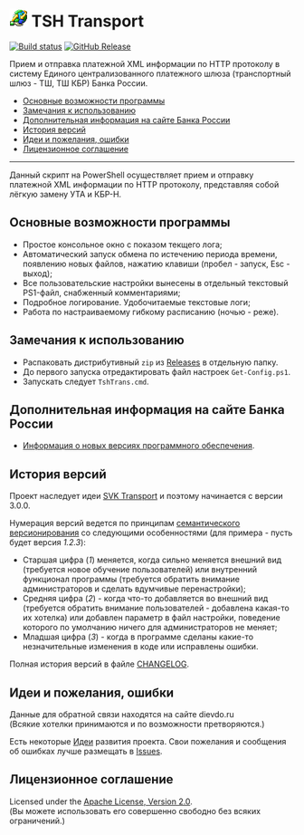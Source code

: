 # ![icon] TSH Transport
[![Build status]][appveyor]
[![GitHub Release]][releases]

Прием и отправка платежной XML информации по HTTP протоколу в систему 
Единого централизованного платежного шлюза (транспортный шлюз - ТШ, ТШ КБР)
Банка России.

* [Основные возможности программы]
* [Замечания к использованию]
* [Дополнительная информация на сайте Банка России]
* [История версий]
* [Идеи и пожелания, ошибки]
* [Лицензионное соглашение]

-----

Данный скрипт на PowerShell осуществляет прием и отправку платежной XML
информации по HTTP протоколу, представляя собой лёгкую замену УТА и КБР-Н.

## Основные возможности программы

* Простое консольное окно с показом текщего лога;
* Автоматический запуск обмена по истечению периода времени, появлению новых
файлов, нажатию клавиши (пробел - запуск, Esc - выход);
* Все пользовательские настройки вынесены в отдельный текстовый PS1-файл,
снабженный комментариями;
* Подробное логирование. Удобочитаемые текстовые логи;
* Работа по настраиваемому гибкому расписанию (ночью - реже).

## Замечания к использованию

* Распаковать дистрибутивный `zip` из [Releases] в отдельную папку.
* До первого запуска отредактировать файл настроек `Get-Config.ps1`.
* Запускать следует `TshTrans.cmd`.

## Дополнительная информация на сайте Банка России

* [Информация о новых версиях программного обеспечения].

## История версий

Проект наследует идеи [SVK Transport] и поэтому начинается с версии 3.0.0.

Нумерация версий ведется по принципам [семантического версионирования]
со следующими особенностями (для примера - пусть будет версия *1.2.3*):

* Старшая цифра (*1*) меняется, когда сильно 
меняется внешний вид (требуется новое обучение пользователей) или внутренний 
функционал программы (требуется обратить внимание администраторов и сделать 
вдумчивые перенастройки);
* Средняя цифра (*2*) - когда что-то добавляется во внешний вид 
(требуется обратить внимание пользователей - добавлена какая-то их хотелка) 
или добавлен параметр в файл настройки, поведение которого по умолчанию 
ничего для администраторов не меняет;
* Младшая цифра (*3*) - когда в программе сделаны какие-то незначительные 
изменения в коде или исправлены ошибки.

Полная история версий в файле [CHANGELOG].

## Идеи и пожелания, ошибки

Данные для обратной связи находятся на сайте dievdo.ru  
(Всякие хотелки принимаются и по возможности претворяются.)

Есть некоторые [Идеи] развития проекта.
Свои пожелания и сообщения об ошибках лучше размещать в [Issues].

## Лицензионное соглашение

Licensed under the [Apache License, Version 2.0].  
(Вы можете использовать его совершенно свободно без всяких ограничений.)

[Основные возможности программы]: #основные-возможности-программы
[Замечания к использованию]: #замечания-к-использованию
[Дополнительная информация на сайте Банка России]: #дополнительная-информация-на-сайте-банка-россии
[История версий]: #история-версий
[Идеи и пожелания, ошибки]: #идеи-и-пожелания-ошибки
[Лицензионное соглашение]: #лицензионное-соглашение

[Wiki]: https://github.com/diev/TSH-Transport/wiki
[Идеи]: https://github.com/diev/TSH-Transport/projects/1
[Issues]: https://github.com/diev/TSH-Transport/issues
[releases]: https://github.com/diev/TSH-Transport/releases/latest

[CHANGELOG]: CHANGELOG.md
[Apache License, Version 2.0]: LICENSE

[icon]: assets/images/tshtrans.png

[TSH Transport]: /TSH-Transport
[SVK Transport]: /SVK-Transport-hta

[appveyor]: https://ci.appveyor.com/project/diev/tsh-transport-hta
[СВК]: http://www.cbr.ru/mcirabis/itest/
[Информация о новых версиях программного обеспечения]: http://www.cbr.ru/mcirabis/?PrtId=itest "(СВК, УТА)"
[семантического версионирования]: http://semver.org/lang/ru/

[Build status]: https://ci.appveyor.com/api/projects/status/u711fgbccyxs2i6m?svg=true
[GitHub Release]: https://img.shields.io/github/release/diev/TSH-Transport.svg
